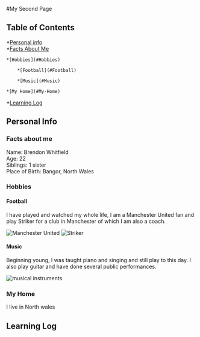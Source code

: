 #My Second Page

## Table of Contents
 *[Personal info](#Personal-Info)  
	*[Facts About Me](#Facts-About-Me)  
  
	*[Hobbies](#Hobbies)  
  
		*[Football](#Football)  
  
		*[Music](#Music)  
  
	*[My Home](#My-Home)  
  
*[Learning Log](#Learning-log)
## Personal Info
### Facts about me 
Name: Brendon Whitfield  
Age: 22  
Siblings: 1 sister  
Place of Birth: Bangor, North Wales  

### Hobbies
#### Football
I have played and watched my whole life, I am a Manchester United fan and play Striker for a club in Manchester of which I am also a coach.  
  
  
![Manchester United](https://tse3.mm.bing.net/th?id=OIP.T1FaBrYCIIbn-lEwTTUbGwHaHg&pid=Api&P=0&w=489&h=495)
         ![Striker](https://tse2.explicit.bing.net/th?id=OIP.pzcuoDe64GG4XhMR1r1yMgHaMW&pid=Api&P=0&w=306&h=513)
#### Music
Beginning young, I was taught piano and singing and still play to this day. I also play guitar and have done several public performances.  
  
  
![musical instruments](https://tse1.mm.bing.net/th?id=OIP.00CdTJHGRYg_sRJvjcndngAAAA&pid=Api&P=0&w=642&h=459)
### My Home
I live in North wales  
## Learning Log
